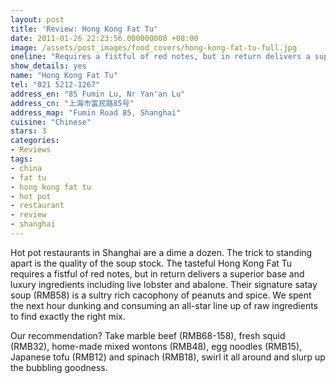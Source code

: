 ```yaml
---
layout: post
title: 'Review: Hong Kong Fat Tu'
date: 2011-01-26 22:23:56.000000000 +08:00
image: /assets/post_images/food_covers/hong-kong-fat-tu-full.jpg
oneline: "Requires a fistful of red notes, but in return delivers a superior base and luxury ingredients."
show_details: yes
name: "Hong Kong Fat Tu"
tel: "021 5212-1267"
address_en: "85 Fumin Lu, Nr Yan'an Lu"
address_cn: "上海市富民路85号"
address_map: "Fumin Road 85, Shanghai"
cuisine: "Chinese"
stars: 3
categories:
- Reviews
tags:
- china
- fat tu
- hong kong fat tu
- hot pot
- restaurant
- review
- shanghai
---
```

Hot pot restaurants in Shanghai are a dime a dozen. The trick to standing apart is the quality of the soup stock. The tasteful Hong Kong Fat Tu requires a fistful of red notes, but in return delivers a superior base and luxury ingredients including live lobster and abalone. Their signature satay soup (RMB58) is a sultry rich cacophony of peanuts and spice. We spent the next hour dunking and consuming an all-star line up of raw ingredients to find exactly the right mix.

Our recommendation? Take marble beef (RMB68-158), fresh squid (RMB32), home-made mixed wontons (RMB48), egg noodles (RMB15), Japanese tofu (RMB12) and spinach (RMB18), swirl it all around and slurp up the bubbling goodness.
